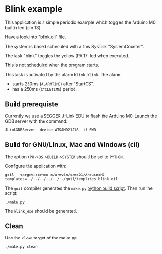 # Blink example

This application is a simple periodic example which toggles the Arduino M0 builtin led (pin 13).

Have a look into "blink.oil" file.

The system is based scheduled with a 1ms SysTick "SystemCounter".

The task "blink" toggles the yellow (PA.17) led when executed.

This is not scheduled when the program starts.

This task is activated by the alarm `blink_blink`. The alarm:

 * starts 250ms (`ALARMTIME`) after "StartOS".
 * has a 250ms (`CYCLETIME`) period.

## Build prerequiste

Currently we use a SEGGER J-Link EDU to flash the Arduino M0. Launch the GDB server with the command:

```
JLinkGDBServer -device ATSAMD21J18 -if SWD

```

## Build for GNU/Linux, Mac and Windows (cli)
The option `CPU->OS->BUILD->SYSTEM` should be set to `PYTHON`.

Configure the application with: 

```
goil --target=cortex-m/armv6m/samd21/ArduinoM0 --templates=../../../../../../goil/templates blink.oil
```

The `goil` compiler generates the `make.py` [python build script](https://github.com/TrampolineRTOS/trampoline/wiki/Application-Build-system). Then run the script:

```
./make.py
```

The `blink_exe` should be generated.

## Clean

Use the `clean` target of the make.py:

```
./make.py clean
```